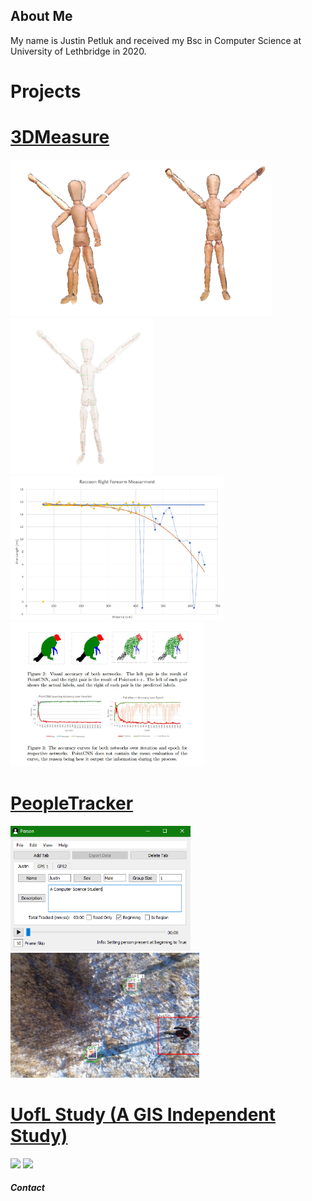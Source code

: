 ## About Me

My name is Justin Petluk and received my Bsc in Computer Science at University of Lethbridge in 2020. 

# Projects

# [3DMeasure](https://github.com/hobbitsyfeet/3DMeasure)
<img src="https://raw.githubusercontent.com/hobbitsyfeet/3DMeasure/master/docs/photos/Source_Target.jpg" height="250"/><img src="https://raw.githubusercontent.com/hobbitsyfeet/3DMeasure/master/docs/photos/Target_Result.jpg" height="250"/> <img src="https://raw.githubusercontent.com/hobbitsyfeet/3DMeasure/master/docs/photos/Target_Result_PCA.jpg" height="250"/> <img src="https://raw.githubusercontent.com/hobbitsyfeet/3DMeasure/master/docs/DepthCameras/Distance(Kinect).PNG" height="231"/><img src="https://raw.githubusercontent.com/hobbitsyfeet/3DMeasure/master/docs/Reports/Figures/Network_Preds.jpg" height="231"/> 


# [PeopleTracker](https://github.com/hobbitsyfeet/PeopleTracker)
<img src="images/PeopleTracker_UI.png" height="200"/> <img src="images\PeopleTracker_Video.png" height="200"/> 

# [UofL Study (A GIS Independent Study)](https://github.com/hobbitsyfeet/UofLStudy)

<img src="https://raw.githubusercontent.com/hobbitsyfeet/UofLStudy/master/docs/Processing/Selected_Contours.PNG" height="231"/> <img src="https://raw.githubusercontent.com/hobbitsyfeet/UofLStudy/master/docs/Processing/Find_GPS2.PNG" height="231"/> 


##### Contact
